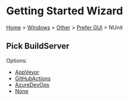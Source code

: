 <!--
GENERATED FILE - DO NOT EDIT
This file was generated by [MarkdownSnippets](https://github.com/SimonCropp/MarkdownSnippets).
Source File: /docs/mdsource/wiz/Windows_Other_Gui_NUnit.source.md
To change this file edit the source file and then run MarkdownSnippets.
-->

# Getting Started Wizard

[Home](/docs/wiz/readme.md) > [Windows](Windows.md) > [Other](Windows_Other.md) > [Prefer GUI](Windows_Other_Gui.md) > NUnit

## Pick BuildServer

Options:
 * [AppVeyor](Windows_Other_Gui_NUnit_AppVeyor.md)
 * [GitHubActions](Windows_Other_Gui_NUnit_GitHubActions.md)
 * [AzureDevOps](Windows_Other_Gui_NUnit_AzureDevOps.md)
 * [None](Windows_Other_Gui_NUnit_None.md)
